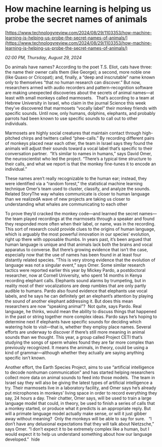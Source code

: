 # How machine learning is helping us probe the secret names of animals

[https://www.technologyreview.com/2024/08/29/1103353/how-machine-learning-is-helping-us-probe-the-secret-names-of-animals/](https://www.technologyreview.com/2024/08/29/1103353/how-machine-learning-is-helping-us-probe-the-secret-names-of-animals/)

*02:00 PM, Thursday, August 29, 2024*

Do animals have names? According to the poet T.S. Eliot, cats have three: the name their owner calls them (like George); a second, more noble one (like Quaxo or Cricopat); and, finally, a “deep and inscrutable” name known only to themselves “that no human research can discover.” But now, researchers armed with audio recorders and pattern-recognition software are making unexpected discoveries about the secrets of animal names—at least with small monkeys called marmosets.    That’s according to a team at Hebrew University in Israel, who claim in the journal Science this week they’ve discovered that marmosets “vocally label” their monkey friends with specific sounds. Until now, only humans, dolphins, elephants, and probably parrots had been known to use specific sounds to call out to other individuals.

Marmosets are highly social creatures that maintain contact through high-pitched chirps and twitters called “phee-calls.” By recording different pairs of monkeys placed near each other, the team in Israel says they found the animals will adjust their sounds toward a vocal label that’s specific to their conversation partner.  “It’s similar to names in humans,” says David Omer, the neuroscientist who led the project. “There’s a typical time structure to their calls, and what we report is that the monkey fine-tunes it to encode an individual.”

These names aren’t really recognizable to the human ear; instead, they were identified via a “random forest,” the statistical machine learning technique Omer’s team used to cluster, classify, and analyze the sounds. Related StoryThe way whales communicate is closer to human language than we realizedA wave of new projects are taking us closer to understanding what whales are communicating to each other

To prove they’d cracked the monkey code—and learned the secret names—the team played recordings at the marmosets through a speaker and found they responded more often when their label, or name, was in the recording. This sort of research could provide clues to the origins of human language, which is arguably the most powerful innovation in our species’ evolution, right up there with opposable thumbs. In years past, it’s been argued that human language is unique and that animals lack both the brains and vocal apparatus to converse. But there’s growing evidence that isn’t the case, especially now that the use of names has been found in at least four distantly related species. “This is very strong evidence that the evolution of language was not a singular event,” says Omer. Some similar research tactics were reported earlier this year by Mickey Pardo, a postdoctoral researcher, now at Cornell University, who spent 14 months in Kenya recording elephant calls. Elephants sound alarms by trumpeting, but in reality most of their vocalizations are deep rumbles that are only partly audible to humans. Pardo also found evidence that elephants use vocal labels, and he says he can definitely get an elephant’s attention by playing the sound of another elephant addressing it. But does this mean researchers are now “speaking animal”?  Not quite, says Pardo. Real language, he thinks, would mean the ability to discuss things that happened in the past or string together more complex ideas. Pardo says he’s hoping to determine next if elephants have specific sounds for deciding which watering hole to visit—that is, whether they employ place names. Several efforts are underway to discover if there’s still more meaning in animal sounds than we thought. This year, a group called Project CETI that’s studying the songs of sperm whales found they are far more complex than previously recognized. It means the animals, in theory, could be using a kind of grammar—although whether they actually are saying anything specific isn’t known.

Another effort, the Earth Species Project, aims to use “artificial intelligence to decode nonhuman communication” and has started helping researchers collect more data on animal sounds to feed into those models.  The team in Israel say they will also be giving the latest types of artificial intelligence a try. Their marmosets live in a laboratory facility, and Omer says he’s already put microphones in monkeys’ living space in order to record everything they say, 24 hours a day. Their chatter, Omer says, will be used to train a large language model that could, in theory, be used to finish a series of calls that a monkey started, or produce what it predicts is an appropriate reply. But will a primate language model actually make sense, or will it just gibber away without meaning?  Only the monkeys will be able to say for sure.   “I don’t have any delusional expectations that they will talk about Nietzsche,” says Omer. “I don’t expect it to be extremely complex like a human, but I would expect it to help us understand something about how our language developed.”  hide

